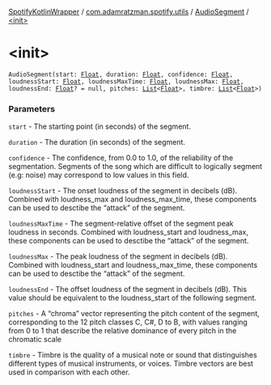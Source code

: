 [SpotifyKotlinWrapper](../../index.md) / [com.adamratzman.spotify.utils](../index.md) / [AudioSegment](index.md) / [&lt;init&gt;](./-init-.md)

# &lt;init&gt;

`AudioSegment(start: `[`Float`](https://kotlinlang.org/api/latest/jvm/stdlib/kotlin/-float/index.html)`, duration: `[`Float`](https://kotlinlang.org/api/latest/jvm/stdlib/kotlin/-float/index.html)`, confidence: `[`Float`](https://kotlinlang.org/api/latest/jvm/stdlib/kotlin/-float/index.html)`, loudnessStart: `[`Float`](https://kotlinlang.org/api/latest/jvm/stdlib/kotlin/-float/index.html)`, loudnessMaxTime: `[`Float`](https://kotlinlang.org/api/latest/jvm/stdlib/kotlin/-float/index.html)`, loudnessMax: `[`Float`](https://kotlinlang.org/api/latest/jvm/stdlib/kotlin/-float/index.html)`, loudnessEnd: `[`Float`](https://kotlinlang.org/api/latest/jvm/stdlib/kotlin/-float/index.html)`? = null, pitches: `[`List`](https://kotlinlang.org/api/latest/jvm/stdlib/kotlin.collections/-list/index.html)`<`[`Float`](https://kotlinlang.org/api/latest/jvm/stdlib/kotlin/-float/index.html)`>, timbre: `[`List`](https://kotlinlang.org/api/latest/jvm/stdlib/kotlin.collections/-list/index.html)`<`[`Float`](https://kotlinlang.org/api/latest/jvm/stdlib/kotlin/-float/index.html)`>)`

### Parameters

`start` - The starting point (in seconds) of the segment.

`duration` - The duration (in seconds) of the segment.

`confidence` - The confidence, from 0.0 to 1.0, of the reliability of the segmentation. Segments of the song which
are difficult to logically segment (e.g: noise) may correspond to low values in this field.

`loudnessStart` - The onset loudness of the segment in decibels (dB). Combined with loudness_max and
loudness_max_time, these components can be used to desctibe the “attack” of the segment.

`loudnessMaxTime` - The segment-relative offset of the segment peak loudness in seconds. Combined with
loudness_start and loudness_max, these components can be used to desctibe the “attack” of the segment.

`loudnessMax` - The peak loudness of the segment in decibels (dB). Combined with loudness_start and
loudness_max_time, these components can be used to desctibe the “attack” of the segment.

`loudnessEnd` - The offset loudness of the segment in decibels (dB). This value should be equivalent to the
loudness_start of the following segment.

`pitches` - A “chroma” vector representing the pitch content of the segment, corresponding to the 12 pitch classes
C, C#, D to B, with values ranging from 0 to 1 that describe the relative dominance of every pitch in the chromatic scale

`timbre` - Timbre is the quality of a musical note or sound that distinguishes different types of musical
instruments, or voices. Timbre vectors are best used in comparison with each other.